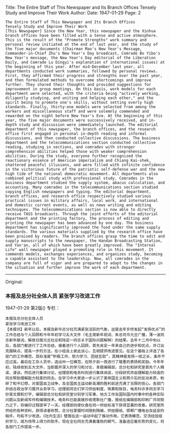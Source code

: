 Title: The Entire Staff of This Newspaper and Its Branch Offices Tensely Study and Improve Their Work
Author:
Date: 1947-01-29
Page: 2

    The Entire Staff of This Newspaper and Its Branch Offices
    Tensely Study and Improve Their Work
    [This Newspaper] Since the New Year, this newspaper and the Xinhua branch offices have been filled with a tense and active atmosphere. This is the result of the "Promote Strengths" work summary and personal review initiated at the end of last year, and the study of the five major documents (Chairman Mao's New Year's Message, Commander-in-Chief Zhu's New Year's Day broadcast, Comrade Bo Yibo's New Year's message, the New Year's Day editorial of the Liberation Daily, and Comrade Lu Dingyi's explanation of international issues) at the beginning of this year. After mid-December last year, all departments conducted work summaries, followed by personal reviews. First, they affirmed their progress and strengths over the past year, and then formulated methods to overcome shortcomings and improve further. They shared their thoughts and provided suggestions for improvement in group meetings. On this basis, work models for each department were selected, with the criteria being "actively working, diligently studying, and uniting and helping each other," and the spirit being to promote one's skills, without setting overly high standards. Finally, thirty-one models were selected from among the workers and miscellaneous staff and were solemnly commended and rewarded on the night before New Year's Eve. At the beginning of this year, the five major documents were successively received, and in-depth study and discussion were immediately launched. The editorial department of this newspaper, the branch offices, and the research office first engaged in personal in-depth reading and informal discussions, and then conducted collective discussions. The business department and the telecommunications section conducted collective reading, studying in sections, and comrades with stronger comprehension abilities helped those with weaker comprehension abilities. During the study, everyone further recognized the reactionary essence of American imperialism and Chiang Kai-shek, shattered peaceful illusions, and were filled with infinite confidence in the victorious future of the patriotic self-defense war and the new high tide of the national democratic movement. All departments also combined political study with professional study. Comrades in the business department studied the supply system, abacus calculation, and accounting. Many comrades in the telecommunications section studied copying English newspapers and typing. The editorial department, branch offices, and research office respectively studied various practical issues in military affairs, local work, and international and domestic current events, as well as news writing and editing techniques. The telecommunications section is now able to directly receive TASS broadcasts. Through the joint efforts of the editorial department and the printing factory, the process of editing and printing the newspaper has been advanced by one day. The business department has significantly improved the food under the same supply standards. The various materials supplied by the research office have been praised by readers. The branch offices grasp the time to edit and supply manuscripts to the newspaper, the Handan Broadcasting Station, and Yan'an, all of which have been greatly improved. The "Internal Life" wall newspaper played a promoting role in this movement. It commends models, exchanges experiences, and organizes study, becoming a capable assistant to the leadership. Now, all comrades in the company are full of vigor and are prepared to adapt to the changes in the situation and further improve the work of each department.



<hr /> 

Original: 


### 本报及总分社全体人员  紧张学习改进工作

1947-01-29
第2版()
专栏：

    本报及总分社全体人员
    紧张学习改进工作
    【本报讯】新年以后，本报及新华总分社充满紧张活跃的气象，这是去年岁终发起“发扬优点”的工作总结与个人回顾和今年年初学习五大文件（毛主席新年祝词、朱总司令元旦广播，薄一波同志新年献词，解放日报元旦社论和陆定一同志关于国际问题解释）的结果。去年十二月中旬以后，各部门都进行了工作总结，接着进行个人回顾，首先肯定一年来自己的进步和优点，并订出克服缺点、提高一步的方法，在小组会上彼此谈心，互相提供改进意见。在这个基础上评选了各部门的工作模范，其标准是“积极工作，努力学习、团结互助”，其精神是发扬一技之长，条件不应过高。最后在工杂人员中，选出卅一位模范，在除夕前一夜进行了隆重的表扬和奖励。今年年初，陆续收到五大文件，当即展开深入的学习和讨论，本报编辑部，总分社和研究室首先个人精读、漫谈，然后进行集体讨论，经理部和电务科则进行集体阅读，分段研究并由理解能力较高的同志帮助理解能力较差的同志。在学习中大家进一步认识了美帝国主义和蒋介石的反动本质，粉碎了和平幻想，对爱国自卫战争，及全国民主运动新高潮的胜利前途充满了无限的信心。各部门并结合政治学习展开业务学习，经理部同志们学习供给制度、珠算和账目，电务科许多同志学习抄英文报和打字，编辑部总分社和研究室分别学习军事、地方工作及国际国内时事中的各种实际问题以及新闻写作和编辑技术。电务科已能直接抄收塔斯社广播，报纸在编辑部和印刷厂共同努力之下，将编印过程提早了一天。经理部则使伙食在同一供给标准下获得显著的改善。研究室所供给的各种资料，获得读者称赞。总分社掌握时间随到随编，供给报纸、邯郸广播电台及延安的稿件，均有不少改进。《社内生活》壁报在这一运动中起了推动作用，它表扬模范，交流经验组织学习，成为领导上得力的助手。现在全社同志充满着蓬勃的朝气，准备适应着形势的变化，将各部门工作提高一步。
